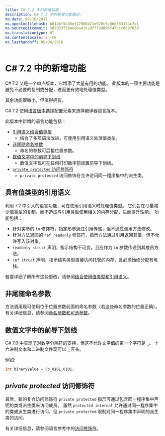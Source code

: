 ```yaml
---
title: C# 7.2 中的新增功能
description: C# 7.2 中的新增功能概述。
ms.date: 08/16/2017
ms.openlocfilehash: b813bf5b38ef17986b21e928c9c86e583174c7d1
ms.sourcegitcommit: 3d5d33f384eeba41b2dff79d096f47ccc8d8f03d
ms.translationtype: HT
ms.contentlocale: zh-CN
ms.lasthandoff: 05/04/2018
---
```

# <a name="whats-new-in-c-72"></a>C# 7.2 中的新增功能

C# 7.2 又是一个单点版本，它增添了大量有用的功能。
此版本的一项主要功能是避免不必要的复制或分配，进而更有效地处理值类型。 

其余功能很微小，但值得拥有。

C# 7.2 使用[语言版本选择](csharp-7-1.md#language-version-selection)配置元素来选择编译器语言版本。

此版本中新增的语言功能包括：

* [引用语义结合值类型](#reference-semantics-with-value-types)
  - 结合了多项语法改进，可使用引用语义处理值类型。
* [非尾随命名参数](#non-trailing-named-arguments)
  - 命名的参数可后接位置参数。
* [数值文字中的前导下划线](#leading-underscores-in-numeric-literals)
  - 数值文字现可在任何打印数字前放置前导下划线。
* [`private protected` 访问修饰符](#private-protected-access-modifier)
  - `private protected` 访问修饰符允许访问同一程序集中的派生类。

## <a name="reference-semantics-with-value-types"></a>具有值类型的引用语义

利用 7.2 中引入的语言功能，可在使用引用语义时处理值类型。 它们旨在尽量减少值类型的复制，而不造成与引用类型使用相关的内存分配，进而提升性能。 功能包括：

 - 针对实参的 `in` 修饰符，指定形参通过引用传递，但不通过调用方法修改。
 - 针对方法返回的 `ref readonly` 修饰符，指示方法通过引用返回其值，但不允许写入该对象。
 - `readonly struct` 声明，指示结构不可变，且应作为 `in` 参数传递到其成员方法。
 - `ref struct` 声明，指示结构类型直接访问托管的内存，且必须始终分配有堆栈。

若要详细了解所有这些更改，请参阅[结合使用值类型和引用语义](../reference-semantics-with-value-types.md)。

## <a name="non-trailing-named-arguments"></a>非尾随命名参数

方法调用现可使用位于位置参数前面的命名参数（若这些命名参数的位置正确）。 有关详细信息，请参阅[命名参数和可选参数](../programming-guide/classes-and-structs/named-and-optional-arguments.md)。

## <a name="leading-underscores-in-numeric-literals"></a>数值文字中的前导下划线

C# 7.0 中实现了对数字分隔符的支持，但这不允许文字值的第一个字符是 `_`。 十六进制文本和二进制文件现可以 `_` 开头。 

例如:

```csharp
int binaryValue = 0b_0101_0101;
```

## <a name="private-protected-access-modifier"></a>_private protected_ 访问修饰符

最后，新的复合访问修饰符 `private protected` 指示可通过包含同一程序集中声明的类或派生类来访问成员。 虽然 `protected internal` 允许通过同一程序集中的类或派生类进行访问，但 `private protected` 限制对同一程序集中声明的派生类的访问。

有关详细信息，请参阅语言参考中的[访问修饰符](../language-reference/keywords/access-modifiers.md)。

